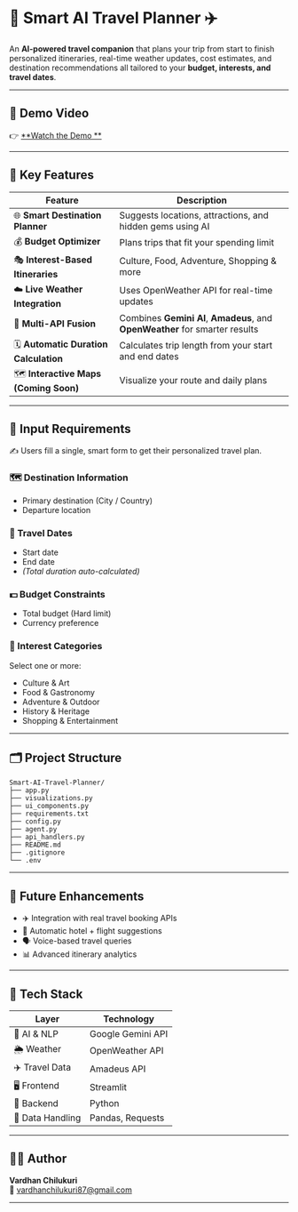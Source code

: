 # 🧠 Smart AI Travel Planner ✈️

An **AI-powered travel companion** that plans your trip from start to finish personalized itineraries, real-time weather updates, cost estimates, and destination recommendations all tailored to your **budget, interests, and travel dates**.

---

## 🎥 Demo Video
👉 [**Watch the Demo **](https://drive.google.com/file/d/1unLTD-4Znqr3jMOYwuahcAPa3hUgbTb1/view?usp=sharing)


---

## 🧩 Key Features

| Feature | Description |
|----------|-------------|
| 🌐 **Smart Destination Planner** | Suggests locations, attractions, and hidden gems using AI |
| 💰 **Budget Optimizer** | Plans trips that fit your spending limit |
| 🎭 **Interest-Based Itineraries** | Culture, Food, Adventure, Shopping & more |
| ☁️ **Live Weather Integration** | Uses OpenWeather API for real-time updates |
| 🧳 **Multi-API Fusion** | Combines **Gemini AI**, **Amadeus**, and **OpenWeather** for smarter results |
| 🗓️ **Automatic Duration Calculation** | Calculates trip length from your start and end dates |
| 🗺️ **Interactive Maps (Coming Soon)** | Visualize your route and daily plans |

---

## 🧰 Input Requirements

✍️ Users fill a single, smart form to get their personalized travel plan.

### 🗺️ Destination Information
- Primary destination (City / Country)  
- Departure location  

### 📅 Travel Dates
- Start date  
- End date  
- *(Total duration auto-calculated)*  

### 💵 Budget Constraints
- Total budget (Hard limit)  
- Currency preference  

### 🎯 Interest Categories
Select one or more:
- Culture & Art  
- Food & Gastronomy  
- Adventure & Outdoor  
- History & Heritage  
- Shopping & Entertainment  

---

## 🗂️ Project Structure
```
Smart-AI-Travel-Planner/
├── app.py
├── visualizations.py
├── ui_components.py
├── requirements.txt
├── config.py
├── agent.py
├── api_handlers.py
├── README.md
├── .gitignore
└── .env
```

---

## 🚀 Future Enhancements

- ✈️ Integration with real travel booking APIs  
- 🏨 Automatic hotel + flight suggestions  
- 🗣️ Voice-based travel queries  
- 📊 Advanced itinerary analytics  

---

## 🧪 Tech Stack

| Layer | Technology |
|--------|-------------|
| 🧠 AI & NLP | Google Gemini API |
| 🌦️ Weather | OpenWeather API |
| ✈️ Travel Data | Amadeus API |
| 🖥️ Frontend | Streamlit |
| 🐍 Backend | Python |
| 💾 Data Handling | Pandas, Requests |

---

## 🧑‍💻 Author

**Vardhan Chilukuri**  
📧 [vardhanchilukuri87@gmail.com](mailto:vardhanchilukuri87@gmail.com)

---
